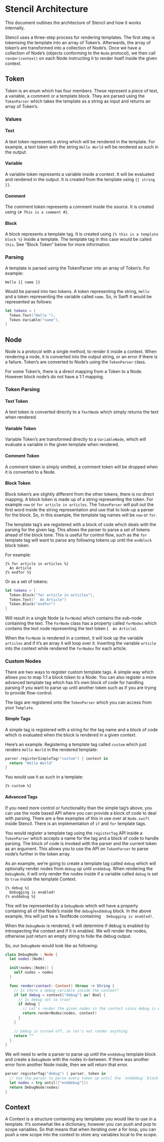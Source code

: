 Stencil Architecture
====================

This document outlines the architecture of Stencil and how it works internally.

Stencil uses a three-step process for rendering templates. The first step is tokenising the template into an array of Token’s. Afterwards, the array of token’s are transformed into a collection of Node’s. Once we have a collection of Node’s (objects conforming to the `Node` protocol), we then call `render(context)` on each Node instructing it to render itself inside the given context.

## Token

Token is an enum which has four members. These represent a piece of text, a variable, a comment or a template block. They are parsed using the `TokenParser` which takes the template as a string as input and returns an array of Token’s.

### Values

#### Text

A text token represents a string which will be rendered in the template. For example, a text token with the string `Hello World` will be rendered as such in the output.

#### Variable

A variable token represents a variable inside a context. It will be evaluated and rendered in the output. It is created from the template using `{{ string }}`.

#### Comment

The comment token represents a comment inside the source. It is created using `{# This is a comment #}`.

#### Block

A block represents a template tag. It is created using `{% this is a template block %}` inside a template. The template tag in this case would be called `this`. See “Block Token” below for more information.

### Parsing

A template is parsed using the TokenParser into an array of Token’s. For example:

```html+django
Hello {{ name }}
```

Would be parsed into two tokens. A token representing the string, `Hello ` and a token representing the variable called `name`. So, in Swift it would be represented as follows:

```swift
let tokens = [
  Token.Text("Hello "),
  Token.Variable("name"),
]
```

## Node

Node is a protocol with a single method, to render it inside a context. When rendering a node, it is converted into the output string, or an error if there is a failure. Token’s are converted to Node’s using the `TokenParser` class.

For some Token’s, there is a direct mapping from a Token to a Node. However block node’s do not have a 1:1 mapping.

### Token Parsing

#### Text Token

A text token is converted directly to a `TextNode` which simply returns the text when rendered.

#### Variable Token

Variable Token’s are transformed directly to a `VariableNode`, which will evaluate a variable in the given template when rendered.

#### Comment Token

A comment token is simply omitted, a comment token will be dropped when it is converted to a Node.

#### Block Token

Block token’s are slightly different from the other tokens, there is no direct mapping. A block token is made up of a string representing the token. For example `now` or `for article in articles`. The `TokenParser` will pull out the first word inside the string representation and use that to look-up a parser for the block. So, in this example, the template tag names will be `now` or `for`.

The template tag’s are registered with a block of code which deals with the parsing for the given tag. This allows the parser to parse a set of tokens ahead of the block tone. This is useful for control flow, such as the `for` template tag will want to parse any following tokens up until the `endblock` block token.

For example:

```html+django
{% for article in articles %}
  An Article
{% endfor %}
```

Or as a set of tokens:

```swift
let tokens = [
  Token.Block("for article in articles"),
  Token.Text("  An Article")
  Token.Block("endfor")
]
```

Will result in a single Node (a `ForNode`) which contains the sub-node containing the text. The `ForNode` class has a property called `forNodes` which contains the text node representing the text token (`  An Article`).

When the `ForNode` is rendered in a context, it will look up the variable `articles` and if it’s an array it will loop over it. Inserting the variable `article` into the context while rendered the `forNodes` for each article.

### Custom Nodes

There are two ways to register custom template tags. A simple way which allows you to map 1:1 a block token to a Node. You can also register a more advanced template tag which has it’s own block of code for handling parsing if you want to parse up until another token such as if you are trying to provide flow-control.

The tags are registered onto the `TokenParser` which you can access from your `Template`.

#### Simple Tags

A simple tag is registered with a string for the tag name and a block of code which is evaluated when the block is rendered in a given context.

Here’s an example. Registering a template tag called `custom` which just renders `Hello World` in the rendered template:

```swift
parser.registerSimpleTag("custom") { context in
  return "Hello World"
}
```

You would use it as such in a template:

```html+django
{% custom %}
```

#### Advanced Tags

If you need more control or functionality than the simple tag’s above, you can use the node based API where you can provide a block of code to deal with parsing. There are a few examples of this in use over at `Node.swift` inside Stencil. There is an implementation of `if` and `for` template tags.

You would register a template tag using the `registerTag` API inside a `TokenParser` which accepts a name for the tag and a block of code to handle parsing. The block of code is invoked with the parser and the current token as an argument. This allows you to use the API on `TokenParser` to parse node’s further in the token array.

As an example, we’re going to create a template tag called `debug` which will optionally render nodes from `debug` up until `enddebug`. When rendering the `DebugNode`, it will only render the nodes inside if a variable called `debug` is set to `true` inside the template Context.

```html+django
{% debug %}
  Debugging is enabled!
{% enddebug %}
```

This will be represented by a `DebugNode` which will have a property containing all of the Node’s inside the `debug`/`enddebug` block. In the above example, this will just be a TextNode containing `  Debugging is enabled!`.

When the `DebugNode` is rendered, it will determine if debug is enabled by introspecting the context and if it is enabled. We will render the nodes, otherwise just return an empty string to hide the debug output.

So, our `DebugNode` would look like as following:

```swift
class DebugNode : Node {
  let nodes:[Node]

  init(nodes:[Node]) {
    self.nodes = nodes
  }

  func render(context: Context) throws -> String {
    // Is there a debug variable inside the context?
    if let debug = context["debug"] as? Bool {
      // Is debug set to true?
      if debug {
        // Let's render the given nodes in the context since debug is enabled.
        return renderNodes(nodes, context)
      }
    }

    // Debug is turned off, so let's not render anything
    return ""
  }
}
```

We will need to write a parser to parse up until the `enddebug` template block and create a `DebugNode` with the nodes in-between. If there was another error form another Node inside, then we will return that error.

```swift
parser.registerTag("debug") { parser, token in
  // Use the parser to parse every token up until the `enddebug` block.
  let nodes = try until(["enddebug"]))
  return DebugNode(nodes)
}
```

## Context

A Context is a structure containing any templates you would like to use in a template. It’s somewhat like a dictionary, however you can push and pop to scope variables. So that means that when iterating over a for loop, you can push a new scope into the context to store any variables local to the scope.
